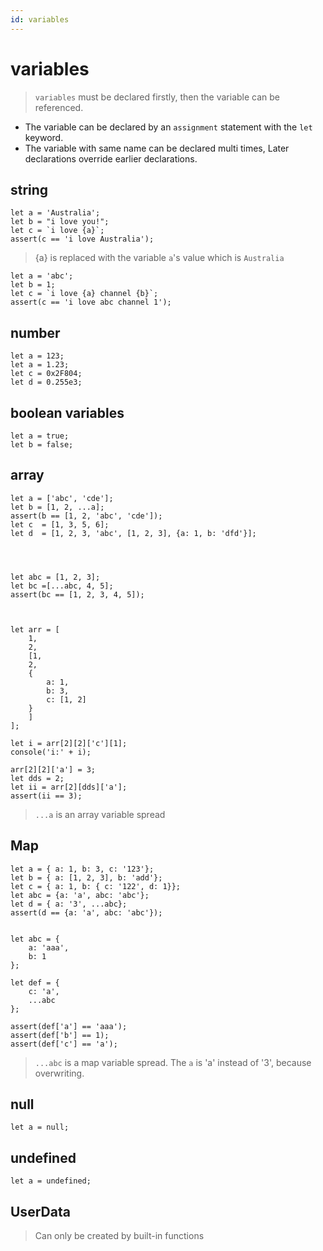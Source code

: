 ```yaml
---
id: variables
---
```

# variables
> `variables` must be declared firstly, then the variable can be referenced. 

- The variable can be declared by an `assignment` statement with the `let` keyword.
- The variable with same name can be declared multi times, Later declarations override earlier declarations.

## string
```
let a = 'Australia';
let b = "i love you!";
let c = `i love {a}`;
assert(c == 'i love Australia');
```
> {a} is replaced with the variable `a`'s value which is `Australia`


```
let a = 'abc';
let b = 1;
let c = `i love {a} channel {b}`;
assert(c == 'i love abc channel 1');
```


## number
```
let a = 123;
let a = 1.23;
let c = 0x2F804;
let d = 0.255e3;
```


## boolean variables
```
let a = true;
let b = false;
```


## array
```
let a = ['abc', 'cde'];
let b = [1, 2, ...a];
assert(b == [1, 2, 'abc', 'cde']);
let c  = [1, 3, 5, 6];
let d  = [1, 2, 3, 'abc', [1, 2, 3], {a: 1, b: 'dfd'}];




let abc = [1, 2, 3];
let bc =[...abc, 4, 5];
assert(bc == [1, 2, 3, 4, 5]);



let arr = [
    1,
    2,
    [1,
    2, 
    {
        a: 1,
        b: 3,
        c: [1, 2]
    }
    ]
];

let i = arr[2][2]['c'][1];
console('i:' + i);

arr[2][2]['a'] = 3;
let dds = 2;
let ii = arr[2][dds]['a'];
assert(ii == 3);
```

> `...a` is an array variable spread

## Map
```
let a = { a: 1, b: 3, c: '123'};
let b = { a: [1, 2, 3], b: 'add'};
let c = { a: 1, b: { c: '122', d: 1}};
let abc = {a: 'a', abc: 'abc'};
let d = { a: '3', ...abc};
assert(d == {a: 'a', abc: 'abc'});


let abc = {
    a: 'aaa',
    b: 1
};

let def = {
    c: 'a',
    ...abc
};

assert(def['a'] == 'aaa');
assert(def['b'] == 1);
assert(def['c'] == 'a');
```
> `...abc` is a map variable spread. The `a` is 'a' instead of '3', because overwriting.

## null
```
let a = null;
```

## undefined
```
let a = undefined;
```

## UserData

> Can only be created by built-in functions